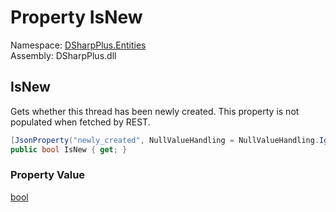 # Property IsNew

Namespace: [DSharpPlus.Entities](DSharpPlus.Entities.md)  
Assembly: DSharpPlus.dll

## <a id="DSharpPlus_Entities_DiscordThreadChannel_IsNew"></a>IsNew

Gets whether this thread has been newly created. This property is not populated when fetched by REST.

```csharp
[JsonProperty("newly_created", NullValueHandling = NullValueHandling.Ignore)]
public bool IsNew { get; }
```

### Property Value

[bool](https://learn.microsoft.com/dotnet/api/system.boolean)

